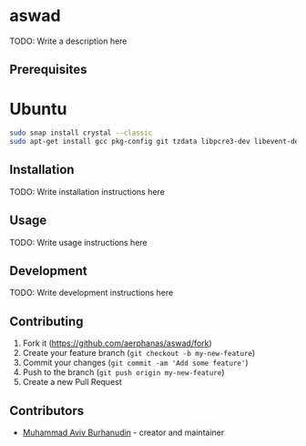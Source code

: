 # aswad

TODO: Write a description here

## Prerequisites

# Ubuntu
```sh
sudo snap install crystal --classic
sudo apt-get install gcc pkg-config git tzdata libpcre3-dev libevent-dev libyaml-dev libgmp-dev libssl-dev libxml2-dev libz-dev
```

## Installation

TODO: Write installation instructions here

## Usage

TODO: Write usage instructions here

## Development

TODO: Write development instructions here

## Contributing

1. Fork it (<https://github.com/aerphanas/aswad/fork>)
2. Create your feature branch (`git checkout -b my-new-feature`)
3. Commit your changes (`git commit -am 'Add some feature'`)
4. Push to the branch (`git push origin my-new-feature`)
5. Create a new Pull Request

## Contributors

- [Muhammad Aviv Burhanudin](https://github.com/your-github-user) - creator and maintainer
